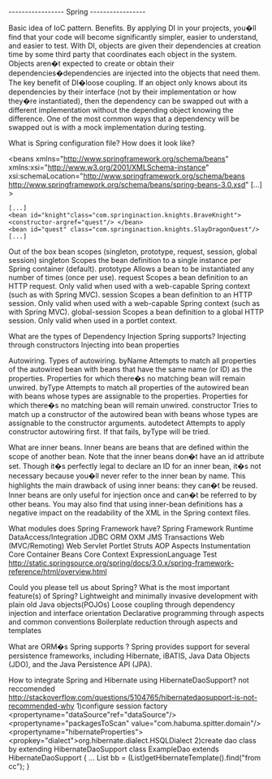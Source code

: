 -----------------     Spring      -----------------

Basic idea of IoC pattern. Benefits.
    By applying DI in your projects, you�ll find that your code will
  become significantly simpler, easier to understand, and easier to test.
    With DI, objects are given their dependencies at creation time
  by some third party that coordinates each object in the system. Objects aren�t
  expected to create or obtain their dependencies�dependencies are injected into the
  objects that need them.
    The key benefit of DI�loose coupling. If an object only knows about its
  dependencies by their interface (not by their implementation or how they�re
  instantiated), then the dependency can be swapped out with a different
  implementation without the depending object knowing the difference.
    One of the most common ways that a dependency will be swapped out is with a
  mock implementation during testing.

What is Spring configuration file? How does it look like?
  <?xml version="1.0"encoding="UTF-8"?>
  <beans xmlns="http://www.springframework.org/schema/beans"
    xmlns:xsi="http://www.w3.org/2001/XMLSchema-instance"
    xsi:schemaLocation="http://www.springframework.org/schema/beans
    http://www.springframework.org/schema/beans/spring-beans-3.0.xsd" [...] >

    [...]
    <bean id="knight"class="com.springinaction.knights.BraveKnight"> <constructor-argref="quest"/> </bean>
    <bean id="quest" class="com.springinaction.knights.SlayDragonQuest"/>
    [...]

  </beans>

Out of the box bean scopes (singleton, prototype, request, session, global session)
  singleton       Scopes the bean definition to a single instance per Spring container (default).
  prototype       Allows a bean to be instantiated any number of times (once per use).
  request         Scopes a bean definition to an HTTP request. Only valid when used with a
                  web-capable Spring context (such as with Spring MVC).
  session         Scopes a bean definition to an HTTP session. Only valid when used with a
                  web-capable Spring context (such as with Spring MVC).
  global-session  Scopes a bean definition to a global HTTP session. Only valid when used in a portlet context.

What are the types of Dependency Injection Spring supports?
  Injecting through constructors
  Injecting into bean properties

Autowiring. Types of autowiring.
  byName      Attempts to match all properties of the autowired bean with beans
              that have the same name (or ID) as the properties. Properties for which there�s
              no matching bean will remain unwired.
  byType      Attempts to match all properties of the autowired bean with beans
              whose types are assignable to the properties. Properties for which there�s no
              matching bean will remain unwired.
  constructor Tries to match up a constructor of the autowired bean with
              beans whose types are assignable to the constructor arguments.
  autodetect  Attempts to apply constructor autowiring first. If that fails,
              byType will be tried.

What are inner beans.
  Inner beans are beans that are defined within the scope of another bean.
    Note that the inner beans don�t have an id attribute set. Though it�s perfectly legal
  to declare an ID for an inner bean, it�s not necessary because you�ll never refer to the
  inner bean by name. This highlights the main drawback of using inner beans: they
  can�t be reused. Inner beans are only useful for injection once and can�t be referred
  to by other beans.
    You may also find that using inner-bean definitions has a negative impact on the
  readability of the XML in the Spring context files.

What modules does Spring Framework have?
  Spring Framework Runtime
    DataAccess/Integration
      JDBC ORM OXM JMS
      Transactions
    Web (MVC/Remoting)
      Web Servlet Portlet Struts
    AOP Aspects Instumentation
    Core Container
      Beans Core Context ExpressionLanguage
    Test
    http://static.springsource.org/spring/docs/3.0.x/spring-framework-reference/html/overview.html

Could you please tell us about Spring? What is the most important feature(s) of Spring?
  Lightweight and minimally invasive development with plain old Java objects(POJOs)
  Loose coupling through dependency injection and interface orientation
  Declarative programming through aspects and common conventions
  Boilerplate reduction through aspects and templates

What are ORM�s Spring supports ?
  Spring provides support for several persistence frameworks, including Hibernate,
  iBATIS, Java Data Objects (JDO), and the Java Persistence API (JPA).

How to integrate Spring and Hibernate using HibernateDaoSupport?
  not reccomended http://stackoverflow.com/questions/5104765/hibernatedaosupport-is-not-recommended-why
  1)configure session factory
    <bean id="sessionFactory" class="org.springframework.orm.hibernate3.annotation. AnnotationSessionFactoryBean">
      <propertyname="dataSource"ref="dataSource"/>
      <propertyname="packagesToScan" value="com.habuma.spitter.domain"/>
      <propertyname="hibernateProperties">
        <props>
          <propkey="dialect">org.hibernate.dialect.HSQLDialect</prop>
        </props>
      </property>
    </bean>
  2)create dao class by extending HibernateDaoSupport
    class ExampleDao extends HibernateDaoSupport {
      ...
      List<aa> bb = (List<aa>)getHibernateTemplate().find("from cc");
    }

